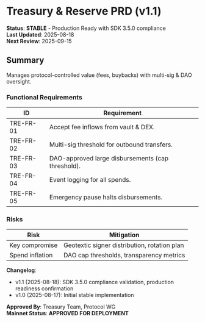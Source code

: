 # Treasury & Reserve PRD (v1.1)

**Status**: **STABLE** - Production Ready with SDK 3.5.0 compliance  
**Last Updated**: 2025-08-18  
**Next Review**: 2025-09-15

## Summary

Manages protocol-controlled value (fees, buybacks) with multi-sig & DAO oversight.

### Functional Requirements

| ID | Requirement |
|----|-------------|
| TRE-FR-01 | Accept fee inflows from vault & DEX. |
| TRE-FR-02 | Multi-sig threshold for outbound transfers. |
| TRE-FR-03 | DAO-approved large disbursements (cap threshold). |
| TRE-FR-04 | Event logging for all spends. |
| TRE-FR-05 | Emergency pause halts disbursements. |

### Risks

| Risk | Mitigation |
|------|------------|
| Key compromise | Geotextic signer distribution, rotation plan |
| Spend inflation | DAO cap thresholds, transparency metrics |

**Changelog**:

- v1.1 (2025-08-18): SDK 3.5.0 compliance validation, production readiness confirmation
- v1.0 (2025-08-17): Initial stable implementation

**Approved By**: Treasury Team, Protocol WG  
**Mainnet Status**: **APPROVED FOR DEPLOYMENT**
